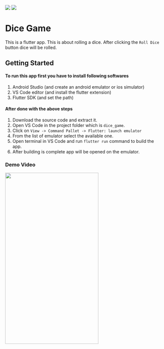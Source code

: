 <p>
    <img src="https://img.shields.io/badge/flutter-3.10.2-blue">
    <img src="https://img.shields.io/badge/dart-3.0.2-orange">
</p>

# Dice Game

This is a flutter app. This is about rolling a dice. After clicking the `Roll Dice` button dice will be rolled.

## Getting Started

#### To run this app first you have to install following softwares

1. Android Studio (and create an android emulator or ios simulator)
2. VS Code editor (and install the flutter extension)
3. Flutter SDK (and set the path)

#### After done with the above steps

1. Download the source code and extract it.
2. Open VS Code in the project folder which is `dice_game`.
3. Click on `View -> Command Pallet -> Flutter: launch emulator`
4. From the list of emulator select the available one.
5. Open terminal in VS Code and run `flutter run` command to build the app.
6. After building is complete app will be opened on the emulator.

### Demo Video

<img src="./assets/dice_game.gif" width="300" height="550"/>

